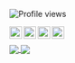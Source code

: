 ![Profile views](https://gpvc.arturio.dev/oddaspa)

<a href="https://ogaspaas.com" target="_blank"><img align="left" alt="ogaspaas.com" width="22px" 
src="https://www.flaticon.com/svg/vstatic/svg/2301/2301129.svg?token=exp=1615472686~hmac=63a9e8c916f916b97dea3858a9cbe7ac" /></a>

<a href="https://www.linkedin.com/in/ogaspaas/" target="_blank"><img align="left" alt="Odd Gunnar Aspaas | LinkedIn" width="22px" src="https://www.flaticon.com/svg/vstatic/svg/1051/1051384.svg?token=exp=1615472870~hmac=293d0733acd2f337241157a951bc7f01" />

<a href="https://www.facebook.com/oddaspa" target="_blank"><img align="left" alt="ogaspaas.com" width="22px" 
src="https://www.flaticon.com/svg/vstatic/svg/1051/1051360.svg?token=exp=1615472870~hmac=91b0bf9baf28ad4afd642d430980f7f8" /></a>

<a href="https://instagram.com/ogaspaas" target="_blank"><img align="left" alt="Odd Gunnar Aspaas | Instagram" width="22px" src="https://www.flaticon.com/svg/vstatic/svg/1051/1051364.svg?token=exp=1615472913~hmac=cd97a55088683dfa4980d168ce4ee508" />
</br>

<a href="https://github.com/anuraghazra/github-readme-stats">
  <!--  -->
  <img align="center" src="https://github-readme-stats.vercel.app/api?username=oddaspa&count_private=true&hide=stars" />
</a>
<a href="https://github.com/anuraghazra/convoychat">
  <img align="center" src="https://github-readme-stats.vercel.app/api/top-langs/?username=oddaspa&layout=compact" />
</a>

<!--
**oddaspa/oddaspa** is a ✨ _special_ ✨ repository because its `README.md` (this file) appears on your GitHub profile.

Here are some ideas to get you started:

- 🔭 I’m currently working on ...
- 🌱 I’m currently learning ...
- 👯 I’m looking to collaborate on ...
- 🤔 I’m looking for help with ...
- 💬 Ask me about ...
- 📫 How to reach me: ...
- 😄 Pronouns: ...
- ⚡ Fun fact: ...
-->
